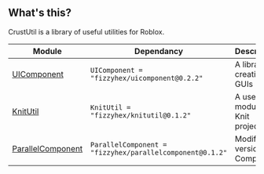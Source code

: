 ## What's this?
CrustUtil is a library of useful utilities for Roblox.

| Module | Dependancy | Description |
| -- | -- | -- |
| [UIComponent](https://fizzyhex.github.io/CrustUtil/api/UIComponent) | `UIComponent = "fizzyhex/uicomponent@0.2.2"` | A library for creating GUIs
| [KnitUtil](https://fizzyhex.github.io/CrustUtil/api/KnitUtil) | `KnitUtil = "fizzyhex/knitutil@0.1.2"` | A useful module for Knit projects
| [ParallelComponent](https://fizzyhex.github.io/CrustUtil/api/ParallelComponent) | `ParallelComponent = "fizzyhex/parallelcomponent@0.1.2"` | Modified version of Component
